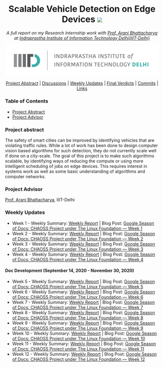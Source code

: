 <h1 align="center">Scalable Vehicle Detection on Edge Devices <img src="https://media2.giphy.com/media/KB8MHRUq55wjXVwWyl/source.gif" width="50"></h1>

<p align="center"><i>A full report on my Research Internship work with <a href="https://www.iiitd.ac.in/arani">Prof. Arani Bhattacharya</a> at <a href="https://www.iiitd.ac.in">Indraprastha Institute of Information Technology Delhi(IIIT-Delhi)</a></i></p>

<div align="center">
    <a href="https://www.iiitd.ac.in"><img src="Assets/IIIT-Delhi Logo.png" width="900" alt="Indraprastha Institute of Information Technology Delhi(IIIT-Delhi)"></a>
</div>

<p align="center">
	<a href="#project-abstract">Project Abstract</a> |
	<a href="https://github.com/vchrombie/gsoc/issues?q=is%3Aissue">Discussions</a> |
	<a href="#weekly-updates">Weekly Updates</a> |
	<a href="#final-verdicts">Final Verdicts</a> |
	<a href="#commits">Commits</a> |
	<a href="#links">Links</a>
</p>

### Table of Contents
* [Project Abstract](#project-abstract)
* [Project Advisor](#project-advisor)

### Project abstract
The safety of smart cities can be improved by identifying vehicles that are violating traffic rules. While a lot of work has been done to design computer vision based algorithms for such detection, they do not currently scale well if done on a city-scale. The goal of this project is to make such algorithms scalable, by identifying ways of reducing the compute or using more intelligent scheduling of jobs on edge devices. This requires interest in systems work as well as some basic understanding of algorithms and computer networks.

### Project Advisor
[Prof. Arani Bhattacharya](https://www.iiitd.ac.in/arani), IIIT-Delhi

### Weekly Updates
* Week 1 - Weekly Summary: [Weekly Report](https://github.com/jaskiratsingh2000) | Blog Post: [Google Season of Docs: CHAOSS Project under The Linux Foundation — Week 1](https://medium.com/@jaskiratsingh2000/google-season-of-docs-chaoss-project-under-the-linux-foundation-week-1-4b793e2b52f9)
* Week 2 - Weekly Summary: [Weekly Report](https://github.com/jaskiratsingh2000/Google-Season-of-Docs/blob/master/Reports/Community%20Bonding%20Phase/Week-2.md) | Blog Post: [Google Season of Docs: CHAOSS Project under The Linux Foundation — Week 2](https://medium.com/@jaskiratsingh2000/google-season-of-docs-chaoss-project-under-the-linux-foundation-week-2-e3846941ca41)
* Week 3 - Weekly Summary: [Weekly Report](https://github.com/jaskiratsingh2000/Google-Season-of-Docs/blob/master/Reports/Community%20Bonding%20Phase/Week-3.md) | Blog Post: [Google Season of Docs: CHAOSS Project under The Linux Foundation — Week 3](https://medium.com/@jaskiratsingh2000/google-season-of-docs-chaoss-project-under-the-linux-foundation-week-3-931f20384a15)
* Week 4 - Weekly Summary: [Weekly Report](https://github.com/jaskiratsingh2000/Google-Season-of-Docs/blob/master/Reports/Community%20Bonding%20Phase/Week-4.md) | Blog Post: [Google Season of Docs: CHAOSS Project under The Linux Foundation — Week 4](https://medium.com/@jaskiratsingh2000/google-season-of-docs-chaoss-project-under-the-linux-foundation-week-4-3e3922fced05)

#### Doc Development (September 14, 2020 - November 30, 2020)
* Week 5 - Weekly Summary: [Weekly Report](https://github.com/jaskiratsingh2000/Google-Season-of-Docs/blob/master/Reports/Doc%20Development%20Phase/Week-5.md) | Blog Post: [Google Season of Docs: CHAOSS Project under The Linux Foundation — Week 5](https://medium.com/@jaskiratsingh2000/google-season-of-docs-chaoss-project-under-the-linux-foundation-week-5-c14f5b960c99)
* Week 6 - Weekly Summary: [Weekly Report](https://github.com/jaskiratsingh2000/Google-Season-of-Docs/blob/master/Reports/Doc%20Development%20Phase/Week-6.md) | Blog Post: [Google Season of Docs: CHAOSS Project under The Linux Foundation — Week 6](https://medium.com/@jaskiratsingh2000/google-season-of-docs-chaoss-project-under-the-linux-foundation-week-6-f6dddee908df)
* Week 7 - Weekly Summary: [Weekly Report](https://github.com/jaskiratsingh2000/Google-Season-of-Docs/blob/master/Reports/Doc%20Development%20Phase/Week-7.md) | Blog Post: [Google Season of Docs: CHAOSS Project under The Linux Foundation — Week 7](https://jaskiratsingh2000.medium.com/google-season-of-docs-chaoss-project-under-the-linux-foundation-week-7-a6391bef7875)
* Week 8 - Weekly Summary: [Weekly Report](https://github.com/jaskiratsingh2000/Google-Season-of-Docs/blob/master/Reports/Doc%20Development%20Phase/Week-8.md) | Blog Post: [Google Season of Docs: CHAOSS Project under The Linux Foundation — Week 8](https://jaskiratsingh2000.medium.com/research-documentation-f77d72fbd86d)
* Week 9 - Weekly Summary: [Weekly Report](https://github.com/jaskiratsingh2000/Google-Season-of-Docs/blob/master/Reports/Doc%20Development%20Phase/Week-9.md) | Blog Post: [Google Season of Docs: CHAOSS Project under The Linux Foundation — Week 9](https://jaskiratsingh2000.medium.com/google-season-of-docs-chaoss-project-under-the-linux-foundation-week-9-64c1c00ecefe)
* Week 10 - Weekly Summary: [Weekly Report](https://github.com/jaskiratsingh2000/Google-Season-of-Docs/blob/master/Reports/Doc%20Development%20Phase/Week-10.md) | Blog Post: [Google Season of Docs: CHAOSS Project under The Linux Foundation — Week 10](https://jaskiratsingh2000.medium.com/google-season-of-docs-chaoss-project-under-the-linux-foundation-week-10-96c80555a56c)
* Week 11 - Weekly Summary: [Weekly Report](https://github.com/jaskiratsingh2000/Google-Season-of-Docs/blob/master/Reports/Doc%20Development%20Phase/Week-11.md) | Blog Post: [Google Season of Docs: CHAOSS Project under The Linux Foundation — Week 11](https://jaskiratsingh2000.medium.com/google-season-of-docs-chaoss-project-under-the-linux-foundation-week-11-62beead64fee)
* Week 12 - Weekly Summary: [Weekly Report](https://github.com/jaskiratsingh2000/Google-Season-of-Docs/blob/master/Reports/Doc%20Development%20Phase/Week-12.md) | Blog Post: [Google Season of Docs: CHAOSS Project under The Linux Foundation — Week 12](https://jaskiratsingh2000.medium.com/google-season-of-docs-chaoss-project-under-the-linux-foundation-week-12-dcb58393aa1f)
